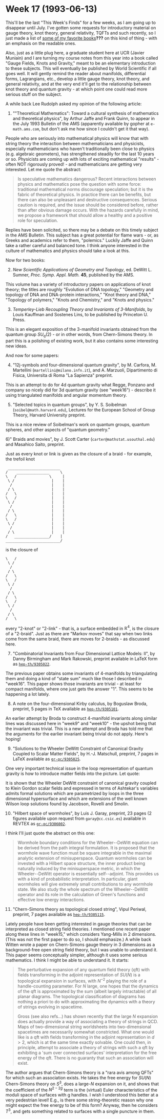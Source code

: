 # Week 17 (1993-06-13)

This'll be the last "This Week's Finds" for a few weeks, as I am
going up to disappear until July. I've gotten some requests for
introductory material on gauge theory, knot theory, general relativity,
TQFTs and such recently, so I just made a list of [some of my favorite
books](books.html)**???** on this kind of thing - with an emphasis on the
readable ones.

Also, just as a little plug here, a graduate student here at UCR (Javier
Muniain) and I are turning my course notes from this year into a book
called "Gauge Fields, Knots and Gravity," meant to be an elementary
introduction to these subjects. This will eventually be published by
World Scientific if all goes well. It will gently remind the reader
about manifolds, differential forms, Lagrangians, etc., develop a little
gauge theory, knot theory, and general relativity, and at the very end
it'll get to the relationship between knot theory and quantum gravity -
at which point one could read more serious stuff on the subject.

A while back Lee Rudolph asked my opinion of the following article:

1) ""Theoretical Mathematics": Toward a cultural synthesis of
mathematics and theoretical physics", by Arthur Jaffe and Frank Quinn, to
appear in the July 1993 Bulletin of the AMS (apparently available by
gopher at `e-math.ams.com`, but don't ask me how since I couldn't get it
that way).

People who are seriously into mathematical physics will know that with
string theory the interaction between mathematicians and physicists,
especially mathematicians who haven't traditionally been close to
physics (e.g. algebraic geometers), has strengthened steadily for the
last 10 years or so. Physicists are coming up with lots of exciting
mathematical "results" - often NOT rigorously proved! - and
mathematicians are getting very interested. Let me quote the abstract:

> Is speculative mathematics dangerous? Recent interactions between
> physics and mathematics pose the question with some force: traditional
> mathematical norms discourage speculation; but it is the fabric of
> theoretical physics. In practice there can be benefits, but there can
> also be unpleasant and destructive consequences. Serious caution is
> required, and the issue should be considered before, rather than after
> obvious damage occurs. With the hazards carefully in mind, we propose
> a framework that should allow a healthy and a positive role for
> speculation.

Replies have been solicited, so there may be a debate on this timely
subject in the AMS Bulletin. This subject has a great potential for
flame wars - or, as Greeks and academics refer to them, "polemics."
Luckily Jaffe and Quinn take a rather careful and balanced tone. I think
anyone interested in the culture of mathematics and physics should take
a look at this.

Now for two books:

2) _New Scientific Applications of Geometry and Topology_, ed. DeWitt L.
Sumner, _Proc. Symp. Appl. Math._ **45**, published by the AMS.

This volume has a variety of introductory papers on applications of knot
theory; the titles are roughly "Evolution of DNA topology," "Geometry
and topology of DNA and DNA-protein interactions," "Knot theory and
DNA," "Topology of polymers," "Knots and Chemistry," and "Knots
and physics."

3) _Temperley-Lieb Recoupling Theory and Invariants of 3-Manifolds_, by
Louis Kauffman and Sostenes Lins, to be published by Princeton U. Press.

This is an elegant exposition of the 3-manifold invariants obtained from
the quantum group $SU_q(2)$ - or in other words, from Chern-Simons theory.
In part this is a polishing of existing work, but it also contains some
interesting new ideas.

And now for some papers:

4) "12j-symbols and four-dimensional quantum gravity", by M. Carfora, M.
Martellini (`martellini@milano.infn.it`), and A. Marzuoli, Dipartimento
di Fisica, Universita di Roma "La Sapienza" preprint.

This is an attempt to do for 4d quantum gravity what Regge, Ponzano and
company so nicely did for 3d quantum gravity (see
"week16") - describe it using triangulated manifolds
and angular momentum theory.

5) "Selected topics in quantum groups", by Y. S. Soibelman
(`soibel@math.harvard.edu`), Lectures for the European School of Group
Theory, Harvard University preprint.

This is a nice review of Soibelman's work on quantum groups, quantum
spheres, and other aspects of "quantum geometry."

6)" Braids and movies", by J. Scott Carter
(`carter@mathstat.usouthal.edu`) and Masahico Saito, preprint.

Just as every knot or link is given as the closure of a braid - for
example, the trefoil knot

     ________________________
    /    _______________     \ 
    \   /               \     |
     \ /                 |    |
      /                  |    |    
     / \                 |    |
    /   \                |    |
    \   /                |    |
     \ /                 |    |
      /                  |    |    
     / \                 |    |
    /   \                |    |
    \   /                |    |
     \ /                 |    |
      /                  |    |    
     / \                 |    |
    /   ________________/    |
    _________________________/

is the closure of

    \   /       
     \ /        
      /         
     / \        
    /   \       
    \   /       
     \ /        
      /         
     / \        
    /   \       
    \   /       
     \ /        
      /         
     / \        
    /   \ 

every "2-knot" or "2-link" - that is, a surface embedded in $\mathbb{R}^4$, is
the closure of a "2-braid". Just as there are "Markov moves" that
say when two links come from the same braid, there are moves for
2-braids - as discussed here.

7) "Combinatorial Invariants from Four Dimensional Lattice Models: II",
by Danny Birmingham and Mark Rakowski, preprint available in LaTeX form
as [`hep-th/9305022`](http://xxx.lanl.gov/abs/hep-th/9305022).

The previous paper obtains some invariants of 4-manifolds by
triangulating them and doing a kind of "state sum" much like those I
described in "week16". This paper shows those
invariants are trivial - at least for compact manifolds, where one just
gets the answer "1". This seems to be happening a lot lately.

8) A note on the four-dimensional Kirby calculus, by Boguslaw Broda,
preprint, 5 pages in TeX available as
[`hep-th/9305101`](http://xxx.lanl.gov/abs/hep-th/9305101).

An earlier attempt by Broda to construct 4-manifold invariants along
similar lines was discussed here in "week9" and
"week10" - the upshot being that the invariant was
trivial. This is a new attempt and Broda has told me that the arguments
for the earlier invariant being trivial do not apply. Here's hoping!

9) "Solutions to the Wheeler DeWitt Constraint of Canonical Gravity
Coupled to Scalar Matter Fields", by H.-J. Matschull, preprint, 7 pages
in LaTeX available as
[`gr-qc/9305025`](http://xxx.lanl.gov/abs/gr-qc/9305025).

One very important technical issue in the loop representation of quantum
gravity is how to introduce matter fields into the picture. Let quote:

It is shown that the Wheeler DeWitt constraint of canonical gravity
coupled to Klein Gordon scalar fields and expressed in terms of
Ashtekar's variables admits formal solutions which are parametrized by
loops in the three dimensional hypersurface and which are extensions of
the well known Wilson loop solutions found by Jacobson, Rovelli and
Smolin.

10) "Hilbert space of wormholes", by Luis J. Garay, preprint, 23 pages (2
figures available upon request from `garay@cc.csic.es`) available in
REVTEX as [`gr-qc/9306002`](http://xxx.lanl.gov/abs/gr-qc/9306002).

I think I'll just quote the abstract on this one:

> Wormhole boundary conditions for the Wheeler--DeWitt equation
  can be  derived from the path integral formulation. It is
  proposed that the wormhole wave function must be square
  integrable in the maximal analytic extension of minisuperspace.
  Quantum wormholes can be invested with a Hilbert space
  structure, the inner product being naturally induced by the
  minisuperspace metric, in which the Wheeler--DeWitt operator is
  essentially self--adjoint. This provides us  with a kind of
  probabilistic interpretation.  In particular, giant wormholes
  will give extremely small contributions to any wormhole state.
  We also study the whole spectrum of the Wheeler--DeWitt
  operator and its role in the calculation of Green's functions
  and effective low energy interactions.

11) "Chern-Simons theory as topological closed string", Vipul Periwal,
preprint, 7 pages available as
[`hep-th/9305115`](http://xxx.lanl.gov/abs/hep-th/9305115).

Lately people have been getting interested in gauge theories that can be
interpreted as closed string field theories. I mentioned one recent
paper along these lines in "week15," which considers
Yang-Mills in 2 dimensions. (This was not the first paper to do so, I
should emphasize.) A while back Witten wrote a paper on Chern-Simons
gauge theory in 3 dimensions as a background-free open string field
theory, but I was unable to understand it. This paper seems conceptually
simpler, although it uses some serious mathematics. I think I might be
able to understand it. It starts:

> The perturbative expansion of any quantum field theory (qft) with fields
  transforming in the adjoint representation of $SU(N)$ is
  a topological expansion in surfaces, with $N^{-2}$ playing the role
  of a handle-counting parameter.  For $N$ large, one hopes that the
  dynamics of the qft is approximated by the sum (albeit largely
  intractable) of all planar diagrams.  The topological classification of
  diagrams has nothing a priori to do with approximating the dynamics with
  a theory of strings evolving in spacetime.
> 
> Gross (see also refs...) has shown recently that the large $N$ expansion
  does actually provide a way of associating a theory of strings in QCD.
  Maps of two-dimensional string worldsheets into two-dimensional
  spacetimes are necessarily somewhat constricted.  What one would like is
  a qft with fields transforming in the adjoint representation in $d > 2$,
  which is at the same time exactly solvable.  One could then, in
  principle, attempt to associate a theory of strings with such a qft by
  exhibiting a 'sum over connected surfaces' interpretation for the free
  energy of the qft. There is no guaranty that such an association will exist.

The author argues that Chern-Simons theory is a "rara avis among QFTs"
for which such an association exists. He takes the free energy for $SU(N)$
Chern-Simons theory on $S^3$, does a large-$N$ expansion on it, and shows
that the coefficient of the $N^{2-2g}$ term is the (virtual) Euler
characteristics of the moduli space of surfaces with g handles. I wish I
understood this better at a very pedestrian level! E.g., is there some
string-theoretic reason why one might expect the free energy to be of
this form? Anyway, then he considers $T^3$, and gets something related to
surfaces with a single puncture in them.
